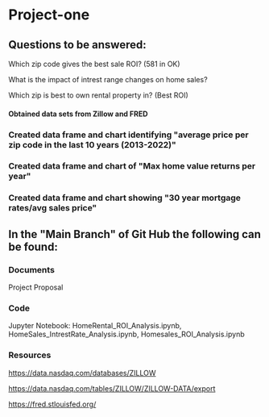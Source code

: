 # Project-one

## Questions to be answered: 

Which zip code gives the best sale ROI? (581 in OK) 

What is the impact of intrest range changes on home sales?

Which zip is best to own rental property in? (Best ROI)

#### Obtained data sets from Zillow and FRED

### Created data frame and chart identifying "average price per zip code in the last 10 years (2013-2022)"

### Created data frame and chart of "Max home value returns per year"

### Created data frame and chart showing "30 year mortgage rates/avg sales price"

## In the "Main Branch" of Git Hub the following can be found:

### Documents

Project Proposal 

### Code

Jupyter Notebook: HomeRental_ROI_Analysis.ipynb, HomeSales_IntrestRate_Analysis.ipynb, Homesales_ROI_Analysis.ipynb

### Resources

https://data.nasdaq.com/databases/ZILLOW

https://data.nasdaq.com/tables/ZILLOW/ZILLOW-DATA/export

https://fred.stlouisfed.org/

